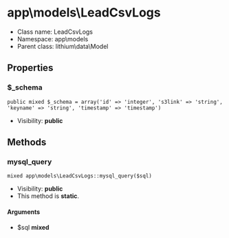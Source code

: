 app\models\LeadCsvLogs
===============






* Class name: LeadCsvLogs
* Namespace: app\models
* Parent class: lithium\data\Model





Properties
----------


### $_schema

    public mixed $_schema = array('id' => 'integer', 's3link' => 'string', 'keyname' => 'string', 'timestamp' => 'timestamp')





* Visibility: **public**


Methods
-------


### mysql_query

    mixed app\models\LeadCsvLogs::mysql_query($sql)





* Visibility: **public**
* This method is **static**.


#### Arguments
* $sql **mixed**


